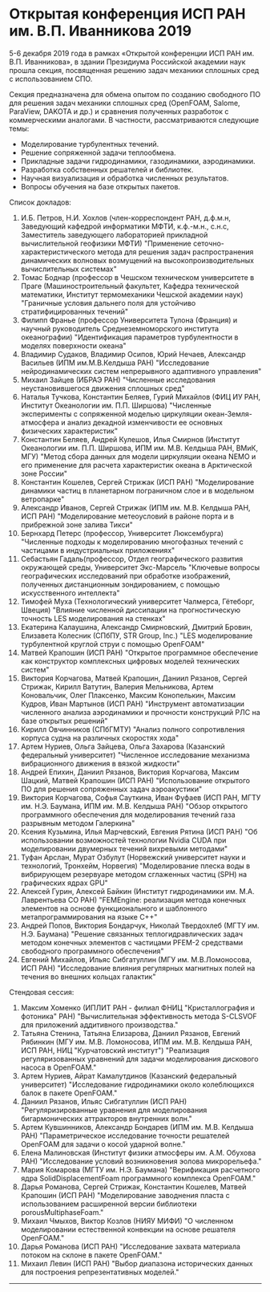 Открытая конференция ИСП РАН им. В.П. Иванникова 2019
=================
5-6 декабря 2019 года в рамках «Открытой конференции ИСП РАН им. В.П. Иванникова», в здании Президиума Российской академии наук прошла секция, посвященная решению задач механики сплошных сред с использованием СПО.

Секция предназначена для обмена опытом по созданию свободного ПО для решения задач механики сплошных сред (OpenFOAM, Salome, ParaView, DAKOTA и др.) и сравнения полученных разработок с коммерческими аналогами. В частности, рассматриваются следующие темы:
- Моделирование турбулентных течений.
- Решение сопряженной задачи теплообмена.
- Прикладные задачи гидродинамики, газодинамики, аэродинамики.
- Разработка собственных решателей и библиотек.
- Научная визуализация и обработка численных результатов.
- Вопросы обучения на базе открытых пакетов.

Список докладов:
1. И.Б. Петров, Н.И. Хохлов (член-корреспондент РАН, д.ф.м.н, Заведующий кафедрой информатики МФТИ, к.ф.-м.н., с.н.с, Заместитель заведующего лабораторией прикладной вычислительной геофизики МФТИ)
"Применение сеточно-характеристического метода для решения задач распространения динамических волновых возмущений на высокопроизводительных вычислительных системах"
2. Томас Боднар (профессор в Чешском техническом университете в Праге (Машиностроительный факультет, Кафедра технической математики, Институт термомеханики Чешской академии наук)
"Граничные условия дальнего поля для устойчиво стратифицированных течений"
3. Филипп Франье (профессор Университета Тулона (Франция) и научный руководитель Среднеземноморского института океанографии)
"Идентификация параметров турбулентности в моделях поверхности океана"
4. Владимир Судаков, Владимир Осипов, Юрий Нечаев, Александр Васильев (ИПМ им.М.В.Келдыша РАН)
"Исследование нейродинамических систем непрерывного адаптивного управления"
5. Михаил Зайцев (ИБРАЭ РАН)
"Численные исследования неустановившегося движения сплошных сред"
6. Наталья Тучкова, Константин Беляев, Гурий Михайлов (ФИЦ ИУ РАН, Институт Океанологии им. П.П. Ширшова)
"Численные эксперименты с сопряженной моделью циркуляции океан-Земля-атмосфера и анализ декадной изменчивости ее основных физических характеристик"
7. Константин Беляев, Андрей Кулешов, Илья Смирнов (Институт Океанологии им. П.П. Ширшова, ИПМ им. М.В. Келдыша РАН, ВМиК, МГУ)
"Метод сбора данных для модели циркуляции океана NEMO и его применение для расчета характеристик океана в Арктической зоне России"
8. Константин Кошелев, Сергей Стрижак (ИСП РАН)
"Моделирование динамики частиц в планетарном пограничном слое и в модельном ветропарке"
9. Александр Иванов, Сергей Стрижак (ИПМ им. М.В. Келдыша РАН, ИСП РАН)
"Моделирование метеоусловий в районе порта и в прибрежной зоне залива Тикси"
10. Бернхард Петерс (профессор, Университет Люксембурга)
"Численные подходы к моделированию многофазных течений с частицами в индустриальных приложениях"
11. Себастьян Гадаль(профессор, Отдел географического развития окружающей среды, Университет Экс-Марсель
"Ключевые вопросы географических исследований при обработке изображений, полученных дистанционным зондированием, с помощью искусственного интеллекта"
12. Тимофей Муха (Технологический университет Чалмерса, Гётеборг, Швеция)
"Влияние численной диссипации на прогностическую точность LES моделирования на стенках"
13. Екатерина Калаушина, Александр Смирновский, Дмитрий Бровин, Елизавета Колесник (СПбПУ, STR Group, Inc.)
"LES моделирование турбулентной круглой струи с помощью OpenFOAM"
14. Матвей Крапошин (ИСП РАН)
"Открытое программное обеспечение как конструктор комплексных цифровых моделей технических систем"
15. Виктория Корчагова, Матвей Крапошин, Даниил Рязанов, Сергей Стрижак, Кирилл Ватутин, Валерия Мельникова, Артем Коновальчик, Олег Плаксенко, Максим Конопелькин, Максим Кудров, Иван Мартынов (ИСП РАН)
"Инструмент автоматизации численного анализа аэродинамики и прочности конструкций РЛС на базе открытых решений"
16. Кирилл Овчинников (СПбГМТУ)
"Анализ полного сопротивления корпуса судна на различных скоростях хода"
17. Артем Нуриев, Ольга Зайцева, Ольга Захарова (Казанский федеральный университет)
"Численное исследование механизма вибрационного движения в вязкой жидкости"
18. Андрей Епихин, Даниил Рязанов, Виктория Корчагова, Максим Шацкий, Матвей Крапошин (ИСП РАН)
"Использование открытого ПО для решения сопряженных задач аэроакустики"
19. Виктория Корчагова, Софья Сауткина, Иван Фуфаев (ИСП РАН, МГТУ им. Н.Э. Баумана, ИПМ им. М.В. Келдыша РАН)
"Обзор открытого программного обеспечения для моделирования течений газа разрывным методом Галеркина"
20. Ксения Кузьмина, Илья Марчевский, Евгения Рятина (ИСП РАН)
"Об использовании возможностей технологии Nvidia CUDA при моделировании двумерных течений вихревыми методами"
21. Туфан Арслан, Мурат Озбулут (Норвежский университет науки и технологий, Тронхейм, Норвегия)
"Моделирование плеска воды в вибрирующем резервуаре методом сглаженных частиц (SPH) на графических ядрах GPU"
22. Алексей Гурин, Алексей Байкин (Институт гидродинамики им. М.А. Лаврентьева СО РАН)
"FEMEngine: реализация метода конечных элементов на основе функционального и шаблонного метапрограммирования на языке C++"
23. Андрей Попов, Виктория Бондарчук, Николай Твердохлеб (МГТУ им. Н.Э. Баумана)
"Решение связанных теплогидравлических задач методом конечных элементов с частицами PFEM-2 средствами свободного программного обеспечения"
24. Евгений Михайлов, Ильяс Сибгатуллин (МГУ им. М.В.Ломоносова, ИСП РАН)
"Исследование влияния регулярных магнитных полей на течения во внешних кольцах галактик"

Стендовая сессия:
1. Максим Хоменко (ИПЛИТ РАН - филиал ФНИЦ "Кристаллография и фотоника" РАН)
"Вычислительная эффективность метода S-CLSVOF для приложений аддитивного производства."
2. Татьяна Стенина, Татьяна Елизарова, Даниил Рязанов, Евгений Рябинкин (МГУ им. М.В. Ломоносова, ИПМ им. М.В. Келдыша РАН, ИСП РАН, НИЦ "Курчатовский институт")
"Реализация регуляризованных уравнений для задачи моделирования дискового насоса в OpenFOAM."
3. Артем Нуриев, Айрат Камалутдинов (Казанский федеральный университет)
"Исследование гидродинамики около колеблющихся балок в пакете OpenFOAM."
4. Даниил Рязанов, Ильяс Сибгатуллин (ИСП РАН)
"Регуляризированные уравнения для моделирования бигармонических аттракторов внутренних волн."
5. Артем Кувшинников, Александр Бондарев (ИПМ им. М.В. Келдыша РАН)
"Параметрическое исследование точности решателей OpenFOAM для задачи о косой ударной волне."
6. Елена Малиновская (Институт физики атмосферы им. А.М. Обухова РАН)
"Исследование условий возникновения эолова микрорельефа."
7. Мария Комарова (МГТУ им. Н.Э. Баумана)
"Верификация расчетного ядра SolidDisplacementFoam программного комплекса OpenFOAM."
8. Дарья Романова, Сергей Стрижак, Константин Кошелев, Матвей Крапошин (ИСП РАН)
"Моделирование заводнения пласта с использованием расширенной версии библиотеки porousMultiphaseFoam."
9. Михаил Чмыхов, Виктор Козлов (НИЯУ МИФИ)
"О численном моделировании естественной конвекции на основе решателя OpenFOAM."
10. Дарья Романова (ИСП РАН)
"Исследование захвата материала потоком на склоне в пакете OpenFOAM."
11. Михаил Левин (ИСП РАН)
"Выбор диапазона исторических данных для построения репрезентативных моделей."

______________________________________________________________________________________________________________________




